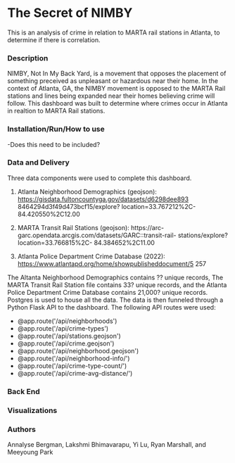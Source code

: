 # The Secret of NIMBY
This is an analysis of crime in relation to MARTA rail stations in Atlanta, to determine if there is correlation.

### Description
NIMBY, Not In My Back Yard, is a movement that opposes the placement of something preceived as unpleasant or hazardous near their home. In the context of Atlanta, GA, the NIMBY movement is opposed to the MARTA Rail stations and lines being expanded near their homes believing crime will follow. This dashboard was built to determine where crimes occur in Atlanta in realtion to MARTA Rail stations. 

### Installation/Run/How to use
-Does this need to be included?

### Data and Delivery
Three data components were used to complete this dashboard.

1. Atlanta Neighborhood Demographics (geojson): https://gisdata.fultoncountyga.gov/datasets/d6298dee893
8464294d3f49d473bcf15/explore?
location=33.767212%2C-84.420550%2C12.00 

2. MARTA Transit Rail Stations (geojson): https://arc-
garc.opendata.arcgis.com/datasets/GARC::transit-rail-
stations/explore?location=33.766815%2C-
84.384652%2C11.00

3. Atlanta Police Department Crime Database (2022): https://www.atlantapd.org/home/showpublisheddocument/5
257

The Altanta Neighborhood Demographics contains ?? unique records, The MARTA Transit Rail Station file contains 33? unique records, and the Atlanta Police Department Crime Database contains 21,000? unique records. Postgres is used to house all the data. The data is then funneled through a Python Flask API to the dashboard. The following API routes were used:
- @app.route('/api/neighborhoods')
- @app.route('/api/crime-types')
- @app.route('/api/stations.geojson')
- @app.route('/api/crime.geojson')
- @app.route('/api/neighborhood.geojson')
- @app.route('/api/neighborhood-info/<nCode>')
- @app.route('/api/crime-type-count/<nCode>')
- @app.route('/api/crime-avg-distance/<nCode>')

### Back End

### Visualizations

### Authors
Annalyse Bergman, Lakshmi Bhimavarapu, Yi Lu, Ryan Marshall, and Meeyoung Park

